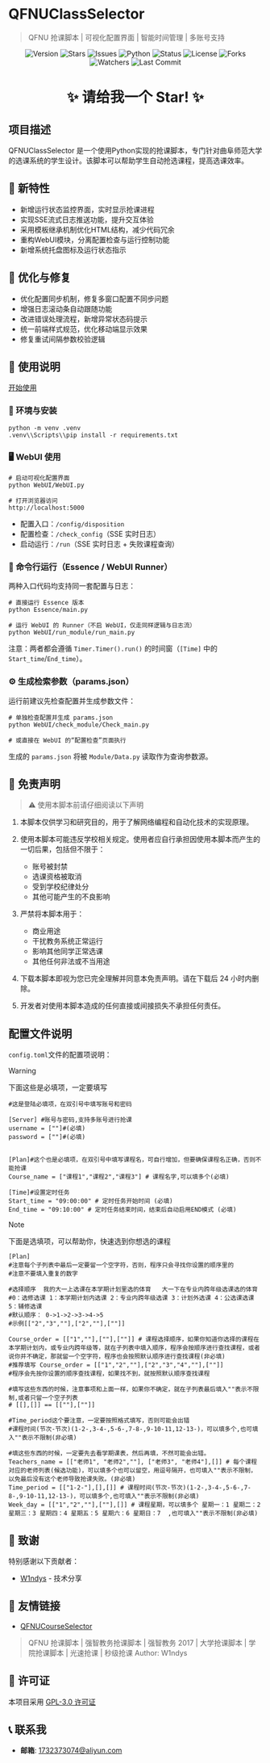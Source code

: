 # QFNUClassSelector
> QFNU 抢课脚本 | 可视化配置界面 | 智能时间管理 | 多账号支持


<p align="center">
    <img src="https://img.shields.io/badge/version-1.5.0-blue.svg" alt="Version">
    <img src="https://img.shields.io/github/stars/AuroBreeze/QFNUClassSelector?style=flat-square" alt="Stars">
    <img src="https://img.shields.io/github/issues/AuroBreeze/QFNUClassSelector?style=flat-square" alt="Issues">
    <img src="https://img.shields.io/badge/Python-3.12.3-blue.svg" alt="Python">
    <img src="https://img.shields.io/badge/状态-开发中-green.svg" alt="Status">
    <img src="https://img.shields.io/badge/License-GPL-green.svg" alt="License">
    <img src="https://img.shields.io/github/forks/AuroBreeze/QFNUClassSelector?style=flat-square" alt="Forks">
    <img src="https://img.shields.io/github/watchers/AuroBreeze/QFNUClassSelector?style=flat-square" alt="Watchers">
    <img src="https://img.shields.io/github/last-commit/AuroBreeze/QFNUClassSelector?style=flat-square" alt="Last Commit">
</p>

<div align="center">
    <h1 >
        ✨ 请给我一个 Star! ✨
    </h1>
</div>



## 项目描述
QFNUClassSelector 是一个使用Python实现的抢课脚本，专门针对曲阜师范大学的选课系统的学生设计。该脚本可以帮助学生自动抢选课程，提高选课效率。

## 🚀 新特性
- 新增运行状态监控界面，实时显示抢课进程
- 实现SSE流式日志推送功能，提升交互体验
- 采用模板继承机制优化HTML结构，减少代码冗余
- 重构WebUI模块，分离配置检查与运行控制功能
- 新增系统托盘图标及运行状态指示

## 🔧 优化与修复
- 优化配置同步机制，修复多窗口配置不同步问题
- 增强日志滚动条自动跟随功能
- 改进错误处理流程，新增异常状态码提示
- 统一前端样式规范，优化移动端显示效果
- 修复重试间隔参数校验逻辑

## 📝 使用说明

[开始使用](./Essay/md/Start.md)

### 🧰 环境与安装
```
python -m venv .venv
.venv\\Scripts\\pip install -r requirements.txt
```

### 🖥️ WebUI 使用
```
# 启动可视化配置界面
python WebUI/WebUI.py

# 打开浏览器访问
http://localhost:5000
```

- 配置入口：`/config/disposition`
- 配置检查：`/check_config`（SSE 实时日志）
- 启动运行：`/run`（SSE 实时日志 + 失败课程查询）

### 🧪 命令行运行（Essence / WebUI Runner）
两种入口代码均支持同一套配置与日志：

```
# 直接运行 Essence 版本
python Essence/main.py

# 运行 WebUI 的 Runner（不启 WebUI，仅走同样逻辑与日志流）
python WebUI/run_module/run_main.py
```

注意：两者都会遵循 `Timer.Timer().run()` 的时间窗（`[Time]` 中的 `Start_time`/`End_time`）。

### ⚙️ 生成检索参数（params.json）
运行前建议先检查配置并生成参数文件：

```
# 单独检查配置并生成 params.json
python WebUI/check_module/Check_main.py

# 或直接在 WebUI 的“配置检查”页面执行
```

生成的 `params.json` 将被 `Module/Data.py` 读取作为查询参数源。


## 📝 免责声明

> ⚠️ 使用本脚本前请仔细阅读以下声明

1. 本脚本仅供学习和研究目的，用于了解网络编程和自动化技术的实现原理。

2. 使用本脚本可能违反学校相关规定。使用者应自行承担因使用本脚本而产生的一切后果，包括但不限于：

   - 账号被封禁
   - 选课资格被取消
   - 受到学校纪律处分
   - 其他可能产生的不良影响

3. 严禁将本脚本用于：

   - 商业用途
   - 干扰教务系统正常运行
   - 影响其他同学正常选课
   - 其他任何非法或不当用途

4. 下载本脚本即视为您已完全理解并同意本免责声明。请在下载后 24 小时内删除。

5. 开发者对使用本脚本造成的任何直接或间接损失不承担任何责任。

## 配置文件说明
`config.toml`文件的配置项说明：

> [!WARNING]
> 
> 下面这些是必填项，一定要填写

```
#这是登陆必填项，在双引号中填写账号和密码

[Server] #账号与密码,支持多账号进行抢课
username = [""]#(必填)
password = [""]#(必填)


[Plan]#这个也是必填项，在双引号中填写课程名，可自行增加，但要确保课程名正确，否则不能抢课
Course_name = ["课程1","课程2","课程3"] # 课程名字,可以填多个(必填)

[Time]#设置定时任务
Start_time = "09:00:00" # 定时任务开始时间 (必填)
End_time = "09:10:00" # 定时任务结束时间，结束后自动启用END模式 (必填)
```

> [!NOTE]
> 
> 下面是选填项，可以帮助你，快速选到你想选的课程

```
[Plan]
#注意每个子列表中最后一定要留一个空字符，否则，程序只会寻找你设置的顺序里的
#注意不要填入重复的数字

#选择顺序  我的大一上选课在本学期计划里选的体育   大一下在专业内跨年级选课选的体育
#0：选修选课 1：本学期计划内选课 2：专业内跨年级选课 3：计划外选课 4：公选课选课 5：辅修选课
#默认顺序： 0->1->2->3->4->5
#示例[["2","3",""],["2",""],[""]]

Course_order = [["1",""],[""],[""]] # 课程选择顺序，如果你知道你选择的课程在本学期计划内，或专业内跨年级等，就在子列表中填入顺序，程序会按顺序进行查找课程，或者说你并不确定，那就留一个空字符，程序也会按照默认顺序进行查找课程(非必填)
#推荐填写 Course_order = [["1","2",""],["2","3","4",""],[""]]
#程序会先按你设置的顺序查找课程，如果找不到，就按照默认顺序查找课程
```

```
#填写这些东西的时候，注意事项和上面一样，如果你不确定，就在子列表最后填入""表示不限制,或者只留一个空子列表
# [[],[]] == [[""],[""]]

#Time_period这个要注意，一定要按照格式填写，否则可能会出错
#课程时间(节次-节次)(1-2-,3-4-,5-6-,7-8-,9-10-11,12-13-)，可以填多个,也可填入""表示不限制(非必填)

#填这些东西的时候，一定要先去看学期课表，然后再填，不然可能会出错。
Teachers_name = [["老师1", "老师2",""], ["老师3", "老师4"],[]] # 每个课程对应的老师列表(候选功能)，可以填多个也可以留空，用逗号隔开，也可填入""表示不限制，以免最后没有这个老师导致抢课失败。(非必填)
Time_period = [["1-2-"],[],[]] # 课程时间(节次-节次)(1-2-,3-4-,5-6-,7-8-,9-10-11,12-13-)，可以填多个,也可填入""表示不限制(非必填)
Week_day = [["1","2",""],[""],[]] # 课程星期，可以填多个 星期一：1 星期二：2 星期三：3 星期四：4 星期五：5 星期六：6 星期日：7  ,也可填入""表示不限制(非必填)

```
   
## 🙏 致谢

特别感谢以下贡献者：

- [W1ndys](https://github.com/W1ndys) - 技术分享

## 🔗 友情链接

- [QFNUCourseSelector](https://github.com/W1ndys/QFNUCourseSelector)

> QFNU 抢课脚本 | 强智教务抢课脚本 | 强智教务 2017 | 大学抢课脚本 | 学院抢课脚本 | 光速抢课 | 秒级抢课
> Author: W1ndys

## 📄 许可证

本项目采用 [GPL-3.0 许可证](./LICENSE)

## 📞 联系我

- **邮箱**: [1732373074@aliyun.com](mailto:1732373074@aliyun.com)

